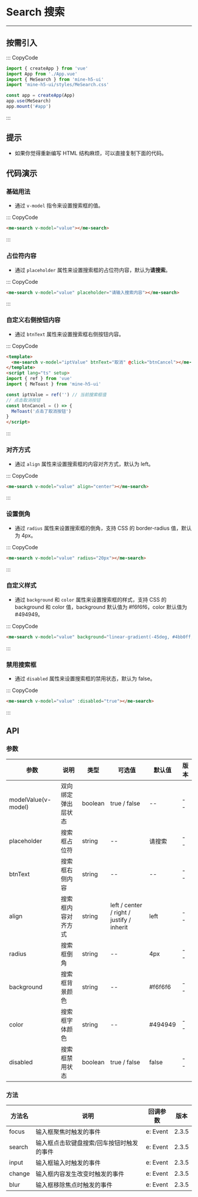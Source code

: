 # Search 搜索

---

## 按需引入

::: CopyCode

```js
import { createApp } from 'vue'
import App from './App.vue'
import { MeSearch } from 'mine-h5-ui'
import 'mine-h5-ui/styles/MeSearch.css'

const app = createApp(App)
app.use(MeSearch)
app.mount('#app')
```

:::

## 提示

- 如果你觉得重新编写 HTML 结构麻烦，可以直接复制下面的代码。

## 代码演示

### 基础用法

- 通过 `v-model` 指令来设置搜索框的值。

::: CopyCode

```HTML
<me-search v-model="value"></me-search>
```

:::

### 占位符内容

- 通过 `placeholder` 属性来设置搜索框的占位符内容，默认为**请搜索**。

::: CopyCode

```HTML
<me-search v-model="value" placeholder="请输入搜索内容"></me-search>
```

:::

### 自定义右侧按钮内容

- 通过 `btnText` 属性来设置搜索框右侧按钮内容。

::: CopyCode

```HTML
<template>
  <me-search v-model="iptValue" btnText="取消" @click="btnCancel"></me-search>
</template>
<script lang="ts" setup>
import { ref } from 'vue'
import { MeToast } from 'mine-h5-ui'

const iptValue = ref('') // 当前搜索框值
// 点击取消按钮
const btnCancel = () => {
  MeToast('点击了取消按钮')
}
</script>
```

:::

### 对齐方式

- 通过 `align` 属性来设置搜索框的内容对齐方式，默认为 left。

::: CopyCode

```HTML
<me-search v-model="value" align="center"></me-search>
```

:::

### 设置倒角

- 通过 `radius` 属性来设置搜索框的倒角，支持 CSS 的 border-radius 值，默认为 4px。

::: CopyCode

```HTML
<me-search v-model="value" radius="20px"></me-search>
```

:::

### 自定义样式

- 通过 `background` 和 `color` 属性来设置搜索框的样式，支持 CSS 的 background 和 color 值，background 默认值为 #f6f6f6，color 默认值为 #494949。

::: CopyCode

```HTML
<me-search v-model="value" background="linear-gradient(-45deg, #4bb0ff, #6149f6)" color="#fff"></me-search>
```

:::

### 禁用搜索框

- 通过 `disabled` 属性来设置搜索框的禁用状态，默认为 false。

::: CopyCode

```HTML
<me-search v-model="value" :disabled="true"></me-search>
```

:::

## API

### 参数

| 参数                | 说明               | 类型    | 可选值                                    | 默认值  | 版本 |
| ------------------- | ------------------ | ------- | ----------------------------------------- | ------- | ---- |
| modelValue(v-model) | 双向绑定弹出层状态 | boolean | true / false                              | --      | --   |
| placeholder         | 搜索框占位符       | string  | --                                        | 请搜索  | --   |
| btnText             | 搜索框右侧内容     | string  | --                                        | --      | --   |
| align               | 搜索框内容对齐方式 | string  | left / center / right / justify / inherit | left    | --   |
| radius              | 搜索框倒角         | string  | --                                        | 4px     | --   |
| background          | 搜索框背景颜色     | string  | --                                        | #f6f6f6 | --   |
| color               | 搜索框字体颜色     | string  | --                                        | #494949 | --   |
| disabled            | 搜索框禁用状态     | boolean | true / false                              | false   | --   |

### 方法

| 方法名 | 说明                                      | 回调参数 | 版本  |
| ------ | ----------------------------------------- | -------- | ----- |
| focus  | 输入框聚焦时触发的事件                    | e: Event | 2.3.5 |
| search | 输入框点击软键盘搜索/回车按钮时触发的事件 | e: Event | 2.3.5 |
| input  | 输入框输入时触发的事件                    | e: Event | 2.3.5 |
| change | 输入框内容发生改变时触发的事件            | e: Event | 2.3.5 |
| blur   | 输入框移除焦点时触发的事件                | e: Event | 2.3.5 |
